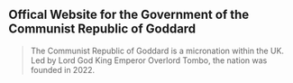 ## Offical Website for the Government of the Communist Republic of Goddard
> The Communist Republic of Goddard is a micronation within the UK. Led by Lord God King Emperor Overlord Tombo, the nation was founded in 2022.
